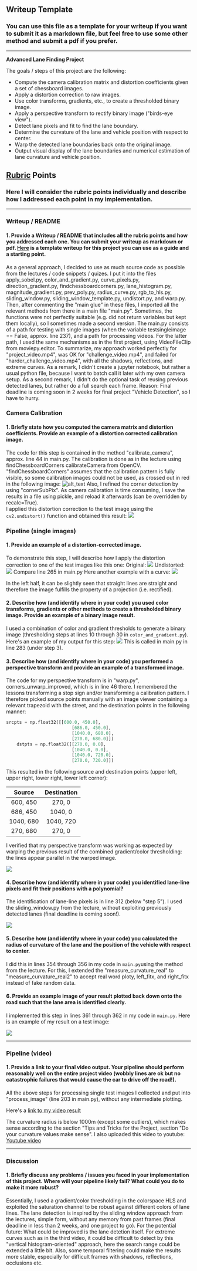 ## Writeup Template

### You can use this file as a template for your writeup if you want to submit it as a markdown file, but feel free to use some other method and submit a pdf if you prefer.

---

**Advanced Lane Finding Project**

The goals / steps of this project are the following:

* Compute the camera calibration matrix and distortion coefficients given a set of chessboard images.
* Apply a distortion correction to raw images.
* Use color transforms, gradients, etc., to create a thresholded binary image.
* Apply a perspective transform to rectify binary image ("birds-eye view").
* Detect lane pixels and fit to find the lane boundary.
* Determine the curvature of the lane and vehicle position with respect to center.
* Warp the detected lane boundaries back onto the original image.
* Output visual display of the lane boundaries and numerical estimation of lane curvature and vehicle position.

[//]: # (Image References)

[image1]: ./examples/undistort_output.png "Undistorted"
[image2]: ./test_images/test1.jpg "Road Transformed"
[image3]: ./examples/binary_combo_example.jpg "Binary Example"
[image4]: ./examples/warped_straight_lines.jpg "Warp Example"
[image5]: ./examples/color_fit_lines.jpg "Fit Visual"
[image6]: ./examples/example_output.jpg "Output"
[video1]: ./project_video.mp4 "Video"

## [Rubric](https://review.udacity.com/#!/rubrics/571/view) Points

### Here I will consider the rubric points individually and describe how I addressed each point in my implementation.  

---

### Writeup / README

#### 1. Provide a Writeup / README that includes all the rubric points and how you addressed each one.  You can submit your writeup as markdown or pdf.  [Here](https://github.com/udacity/CarND-Advanced-Lane-Lines/blob/master/writeup_template.md) is a template writeup for this project you can use as a guide and a starting point.  

As a general approach, I decided to use as much source code as possible from the lectures / code snippets / quizes. I put it into the files apply_sobel.py, color_and_gradient.py, curve_pixels.py, direction_gradient.py, findchessboardcorners.py, lane_histogram.py, magnitude_gradient.py, prev_poly.py, radius_curve.py, rgb_to_hls.py, sliding_window.py, sliding_window_template.py, undistort.py, and warp.py.
Then, after commenting the "main glue" in these files, I imported all the relevant methods from there in a main file "main.py". Sometimes, the functions were not perfectly suitable (e.g. did not return variables but kept them locally), so I sometimes made  a second version.
The main.py consists of a path for testing with single images (when the variable testsingleimage == False, approx. line 237), and a path for processing videos. For the latter path, I used the same mechanisms as in the first project, using VideoFileClip from moviepy.editor. To summarize, my approach worked perfectly for "project_video.mp4", was OK for "challenge_video.mp4", and failed for "harder_challenge_video.mp4", with all the shadows, reflections, and extreme curves.
As a remark, I didn't create a jupyter notebook, but rather a usual python file, because I want to batch call it later with my own camera setup.
As a second remark, I didn't do the optional task of reusing previous detected lanes, but rather do a full search each frame. Reason: Final deadline is coming soon in 2 weeks for final project "Vehicle Detection", so I have to hurry.

### Camera Calibration

#### 1. Briefly state how you computed the camera matrix and distortion coefficients. Provide an example of a distortion corrected calibration image.

The code for this step is contained in the method "calibrate_camera", approx. line 44 in main.py. The calibration is done as in the lecture using findChessboardCorners calibrateCamera from OpenCV.
"findChessboardCorners" assumes that the calibration pattern is fully visible, so some calibration images could not be used, as crossed out in red in the following image:
![alt_text](./report_images/figure01.png) 
Also, I refined the corner detection by using "cornerSubPix". As camera calibration is time consuming, I save the results in a file using pickle, and reload it afterwards (can be overridden by recalc=True).  
 I applied this distortion correction to the test image using the `cv2.undistort()` function and obtained this result: 
![](./report_images/figure02.png) 

### Pipeline (single images)

#### 1. Provide an example of a distortion-corrected image.

To demonstrate this step, I will describe how I apply the distortion correction to one of the test images like this one:
Original:
![](./test_images/straight_lines1.jpg)
Undistorted:
![](./undistorted.png) 
Compare line 265 in main.py
Here another example with a curve:
![](./report_images/figure03.png) 

In the left half, it can be slightly seen that straight lines are straight and therefore the image fulfills the property of a projection (i.e. rectified).

#### 2. Describe how (and identify where in your code) you used color transforms, gradients or other methods to create a thresholded binary image.  Provide an example of a binary image result.

I used a combination of color and gradient thresholds to generate a binary image (thresholding steps at lines 10 through 30 in `color_and_gradient.py`).  Here's an example of my output for this step:
![](./report_images/figure04.png) 
This is called in main.py in line 283 (under step 3).
#### 3. Describe how (and identify where in your code) you performed a perspective transform and provide an example of a transformed image.

The code for my perspective transform is in "warp.py", corners_unwarp_improved, which is in line 46 there. I remembered the lessons transforming a stop sign and/or transforming a calibration pattern. I therefore picked source points manually with an image viewer containing a relevant trapezoid with the street,  and the destination points in the following manner:

```python
srcpts = np.float32([[600.0, 450.0],
                         [686.0, 450.0],
                         [1040.0, 680.0],
                         [270.0, 680.0]])
    dstpts = np.float32([[270.0, 0.0],
                         [1040.0, 0.0],
                         [1040.0, 720.0],
                         [270.0, 720.0]])
```

This resulted in the following source and destination points (upper left, upper right, lower right, lower left corner):

| Source        | Destination   | 
|:-------------:|:-------------:| 
| 600, 450      | 270, 0        | 
| 686, 450      | 1040, 0      |
| 1040, 680     | 1040, 720      |
| 270, 680      | 270, 0        |

I verified that my perspective transform was working as expected by warping the previous result of the combined gradient/color thresholding: the lines appear parallel in the warped image.

![](./report_images/figure06.png) 

#### 4. Describe how (and identify where in your code) you identified lane-line pixels and fit their positions with a polynomial?

The identification of lane-line pixels is in line 312 (below "step 5"). I used the sliding_window.py from the lecture, without exploiting previously detected lanes (final deadline is coming soon!).

![](./report_images/figure08.png) 

#### 5. Describe how (and identify where in your code) you calculated the radius of curvature of the lane and the position of the vehicle with respect to center.

I did this in lines 354 through 356 in my code in `main.py`using the method from the lecture. For this, I extended the "measure_curvature_real" to "measure_curvature_real2" to accept real word ploty, left_fitx, and right_fitx instead of fake random data.

#### 6. Provide an example image of your result plotted back down onto the road such that the lane area is identified clearly.

I implemented this step in lines 361 through 362 in my code in `main.py`.  Here is an example of my result on a test image:

![](./report_images/figure09.png)

---

### Pipeline (video)

#### 1. Provide a link to your final video output.  Your pipeline should perform reasonably well on the entire project video (wobbly lines are ok but no catastrophic failures that would cause the car to drive off the road!).

All the above steps for processing single test images I collected and put into "process_image" (line 203 in main.py), without any intermediate plotting.

Here's a [link to my video result](./output_videos/project_video_output.mp4)

The curvature radius is below 1000m (except some outliers), which makes sense according to the section "Tips and Tricks for the Project, section "Do your curvature values make sense". 
I also uploaded this video to youtube:
 [Youtube video](https://youtu.be/FyNnHMniWA0) 


---

### Discussion

#### 1. Briefly discuss any problems / issues you faced in your implementation of this project.  Where will your pipeline likely fail?  What could you do to make it more robust?

Essentially, I used a gradient/color thresholding in the colorspace HLS and exploited the saturation channel to be robust against different colors of lane lines.
The lane detection is inspired by the sliding window approach from the lectures, simple form, without any memory from past frames (final deadline in less than 2 weeks, and one project to go).
For the potential future: What could be improved is the lane detetion itself. For extreme curves such as in the third video, it could be difficult to detect by this "vertical histogram-oriented" approach, here the search range could be extended a little bit. Also, some temporal filtering could make the results more stable, especially for difficult frames with shadows, reflections, occlusions etc.